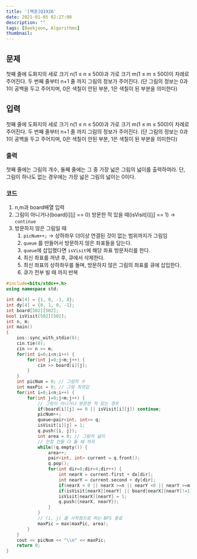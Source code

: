 ```yaml
---
title: '[백준]Q1926'
date: 2021-01-05 02:27:00
description: ""
tags: [Baekjoon, Algorithms]
thumbnail: 
---  
```

## 문제

첫째 줄에 도화지의 세로 크기 n(1 ≤ n ≤ 500)과 가로 크기 m(1 ≤ m ≤ 500)이 차례로 주어진다. 두 번째 줄부터 n+1 줄 까지 그림의 정보가 주어진다. (단 그림의 정보는 0과 1이 공백을 두고 주어지며, 0은 색칠이 안된 부분, 1은 색칠이 된 부분을 의미한다)

## 입력

첫째 줄에 도화지의 세로 크기 n(1 ≤ n ≤ 500)과 가로 크기 m(1 ≤ m ≤ 500)이 차례로 주어진다. 두 번째 줄부터 n+1 줄 까지 그림의 정보가 주어진다. (단 그림의 정보는 0과 1이 공백을 두고 주어지며, 0은 색칠이 안된 부분, 1은 색칠이 된 부분을 의미한다)

### 출력

첫째 줄에는 그림의 개수, 둘째 줄에는 그 중 가장 넓은 그림의 넓이를 출력하여라. 단, 그림이 하나도 없는 경우에는 가장 넓은 그림의 넓이는 0이다.

### 코드

1. n,m과 board배열 입력
2. 그림이 아니거나(board[i][j] == 0) 방문한 적 있을 때(isVisit[i][j] == 1) → `continue`
3. 방문하지 않은 그림일 때
   1. `picNum++;` → 상하좌우 더이상 연결된 것이 없는 범위까지가 그림임
   2. `queue` 를 만들어서 방문하지 않은 좌표들을 담는다.
   3. `queue`에 삽입했다면 `isVisit`에 해당 좌표  방문처리를 한다.
   4. 최신 좌표를 꺼낸 후, 큐에서 삭제한다.
   5. 최신 좌표의 상하좌우를 돌며, 방문하지 않은 그림의 좌표를 큐에 삽입한다.
   6. 큐가 전부 빌 때 까지 반복

```cpp
#include<bits/stdc++.h>
using namespace std;

int dx[4] = {1, 0, -1, 0};
int dy[4] = {0, 1, 0, -1};
int board[502][502];
bool isVisit[502][502];
int n, m;
int main() 
{
    ios::sync_with_stdio(0);
    cin.tie(0);
    cin >> n >> m;
    for(int i=0;i<n;i++) {
        for(int j=0;j<m;j++) {
            cin >> board[i][j];
        }
    }
    int picNum = 0; // 그림의 수
    int maxPic = 0; // 그림 최댓값
    for(int i=0;i<n;i++) {
        for(int j=0;j<m;j++) {
            // 그림이 아니거나 방문한 적 있는 경우
            if(board[i][j] == 0 || isVisit[i][j]) continue;
            picNum++;
            queue<pair<int, int>> q;
            isVisit[i][j] = 1;
            q.push({i, j});
            int area = 0; // 그림의 넓이
            // 인접 칸을 다 돌 때 까지
            while(!q.empty()) {
                area++;
                pair<int, int> current = q.front();
                q.pop();
                for(int dir=0;dir<4;dir++) {
                    int nearX = current.first + dx[dir];
                    int nearY = current.second + dy[dir];
                    if(nearX < 0 || nearX >=n || nearY <0 || nearY >=m) continue;
                    if(isVisit[nearX][nearY] || board[nearX][nearY]!=1) continue;
                    isVisit[nearX][nearY] = 1;
                    q.push({nearX, nearY});
                }
            }
            // (i, j) 를 시작점으로 하는 BFS 종료
            maxPic = max(maxPic, area);
        }
    }
    cout << picNum << "\\n" << maxPic;
    return 0;
}
```